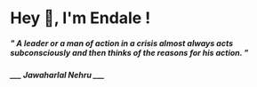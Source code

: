 <h1 title="head"> Hey 👋, I'm Endale !</h1>

**<h5><i>" A leader or a man of action in a crisis almost always acts subconsciously and then thinks of the reasons for his action. "</i></h5>**

*<b>___ Jawaharlal Nehru ___</b>*
